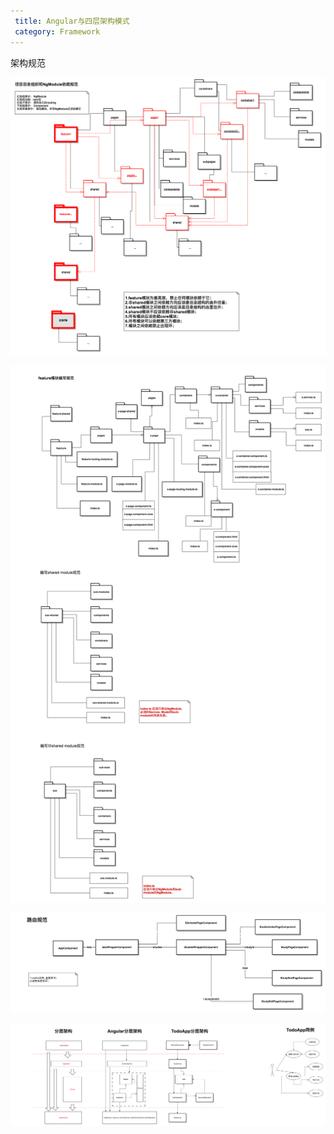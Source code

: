 ```yaml
---
 title: Angular与四层架构模式
 category: Framework
---
```


架构规范

![](./angular/项目目录组织和NgModule依赖规范.png)

![](./angular/目录文件规范.png)

![](./angular/路由规范.png)

![](./angular/复杂container分层架构规范.png)